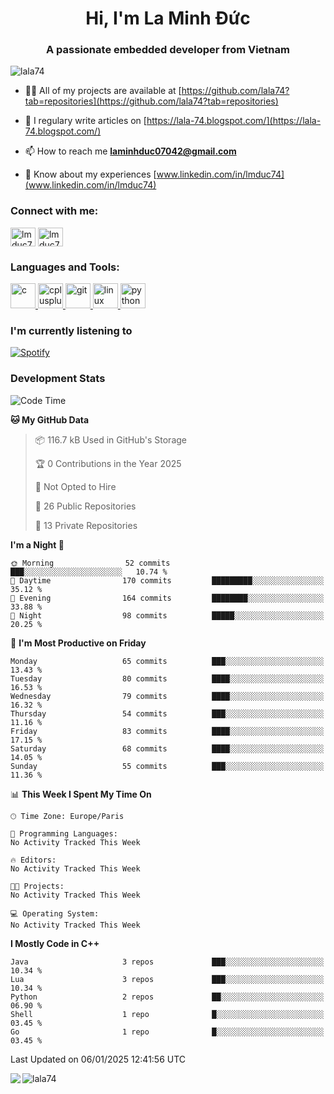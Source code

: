 <h1 align="center">Hi, I'm La Minh Đức</h1>
<h3 align="center">A passionate embedded developer from Vietnam</h3>

<p align="left"> <img src="https://komarev.com/ghpvc/?username=lala74&label=Profile%20views&color=0e75b6&style=flat"
                alt="lala74" /> </p>

- 👨‍💻 All of my projects are available at
[https://github.com/lala74?tab=repositories](https://github.com/lala74?tab=repositories)

- 📝 I regulary write articles on [https://lala-74.blogspot.com/](https://lala-74.blogspot.com/)

- 📫 How to reach me **laminhduc07042@gmail.com**

- 📄 Know about my experiences [www.linkedin.com/in/lmduc74](www.linkedin.com/in/lmduc74)

### Connect with me:
<p align="left">
        <a href="https://linkedin.com/in/lmduc74" target="blank"><img align="center"
                        src="https://cdn.jsdelivr.net/npm/simple-icons@3.0.1/icons/linkedin.svg" alt="lmduc74"
                        height="30" width="40" /></a>
        <a href="https://fb.com/lmduc74" target="blank"><img align="center"
                        src="https://cdn.jsdelivr.net/npm/simple-icons@3.0.1/icons/facebook.svg" alt="lmduc74"
                        height="30" width="40" /></a>
</p>

### Languages and Tools:
<p align="left"> <a href="https://www.cprogramming.com/" target="_blank"> <img
                        src="https://devicons.github.io/devicon/devicon.git/icons/c/c-original.svg" alt="c" width="40"
                        height="40" /> </a> <a href="https://www.w3schools.com/cpp/" target="_blank"> <img
                        src="https://devicons.github.io/devicon/devicon.git/icons/cplusplus/cplusplus-original.svg"
                        alt="cplusplus" width="40" height="40" /> </a> <a href="https://git-scm.com/" target="_blank">
                <img src="https://www.vectorlogo.zone/logos/git-scm/git-scm-icon.svg" alt="git" width="40"
                        height="40" /> </a> <a href="https://www.linux.org/" target="_blank"> <img
                        src="https://devicons.github.io/devicon/devicon.git/icons/linux/linux-original.svg" alt="linux"
                        width="40" height="40" /> </a> <a href="https://www.python.org" target="_blank"> <img
                        src="https://devicons.github.io/devicon/devicon.git/icons/python/python-original.svg"
                        alt="python" width="40" height="40" /> </a> </p>

### I'm currently listening to
[![Spotify](https://spotify-playing-git-master.lala74.vercel.app/api/spotify)](https://open.spotify.com/user/nrjaez36fdyqfexa07wju067g)


### Development Stats
<!--START_SECTION:waka-->
![Code Time](http://img.shields.io/badge/Code%20Time-126%20hrs%202%20mins-blue)

**🐱 My GitHub Data** 

> 📦 116.7 kB Used in GitHub's Storage 
 > 
> 🏆 0 Contributions in the Year 2025
 > 
> 🚫 Not Opted to Hire
 > 
> 📜 26 Public Repositories 
 > 
> 🔑 13 Private Repositories 
 > 
**I'm a Night 🦉** 

```text
🌞 Morning                52 commits          ███░░░░░░░░░░░░░░░░░░░░░░   10.74 % 
🌆 Daytime                170 commits         █████████░░░░░░░░░░░░░░░░   35.12 % 
🌃 Evening                164 commits         ████████░░░░░░░░░░░░░░░░░   33.88 % 
🌙 Night                  98 commits          █████░░░░░░░░░░░░░░░░░░░░   20.25 % 
```
📅 **I'm Most Productive on Friday** 

```text
Monday                   65 commits          ███░░░░░░░░░░░░░░░░░░░░░░   13.43 % 
Tuesday                  80 commits          ████░░░░░░░░░░░░░░░░░░░░░   16.53 % 
Wednesday                79 commits          ████░░░░░░░░░░░░░░░░░░░░░   16.32 % 
Thursday                 54 commits          ███░░░░░░░░░░░░░░░░░░░░░░   11.16 % 
Friday                   83 commits          ████░░░░░░░░░░░░░░░░░░░░░   17.15 % 
Saturday                 68 commits          ████░░░░░░░░░░░░░░░░░░░░░   14.05 % 
Sunday                   55 commits          ███░░░░░░░░░░░░░░░░░░░░░░   11.36 % 
```


📊 **This Week I Spent My Time On** 

```text
🕑︎ Time Zone: Europe/Paris

💬 Programming Languages: 
No Activity Tracked This Week

🔥 Editors: 
No Activity Tracked This Week

🐱‍💻 Projects: 
No Activity Tracked This Week

💻 Operating System: 
No Activity Tracked This Week
```

**I Mostly Code in C++** 

```text
Java                     3 repos             ███░░░░░░░░░░░░░░░░░░░░░░   10.34 % 
Lua                      3 repos             ███░░░░░░░░░░░░░░░░░░░░░░   10.34 % 
Python                   2 repos             ██░░░░░░░░░░░░░░░░░░░░░░░   06.90 % 
Shell                    1 repo              █░░░░░░░░░░░░░░░░░░░░░░░░   03.45 % 
Go                       1 repo              █░░░░░░░░░░░░░░░░░░░░░░░░   03.45 % 
```




 Last Updated on 06/01/2025 12:41:56 UTC
<!--END_SECTION:waka-->


<img align="left" src="https://github-readme-stats-chi-rust.vercel.app/api?username=lala74&show_icons=true&hide_border=true" /> 

<img align="left"
src="https://github-readme-stats.vercel.app/api/top-langs?username=lala74&show_icons=true&locale=en&layout=compact&hide_border=true" alt="lala74" />  
